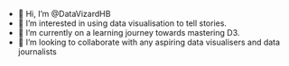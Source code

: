 - 👋 Hi, I’m @DataVizardHB
- 👀 I’m interested in using data visualisation to tell stories.
- 🌱 I’m currently on a learning journey towards mastering D3.
- 💞️ I’m looking to collaborate with any aspiring data visualisers and data journalists

<!---
DataVizardHB/DataVizardHB is a ✨ special ✨ repository because its `README.md` (this file) appears on your GitHub profile.
You can click the Preview link to take a look at your changes.
--->

